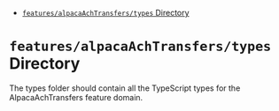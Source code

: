 <!-- START doctoc generated TOC please keep comment here to allow auto update -->
<!-- DON'T EDIT THIS SECTION, INSTEAD RE-RUN doctoc TO UPDATE -->

- [`features/alpacaAchTransfers/types` Directory](#featuresalpacaachtransferstypes-directory)

<!-- END doctoc generated TOC please keep comment here to allow auto update -->

# `features/alpacaAchTransfers/types` Directory

The types folder should contain all the TypeScript types for the AlpacaAchTransfers feature domain.
